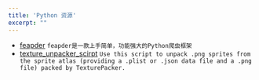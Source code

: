 ```yaml
---
title: 'Python 资源'
excerpt: ""
---
```


- [feapder](https://developer.android.google.cn/kotlin) `feapder是一款上手简单，功能强大的Python爬虫框架`
- [texture_unpacker_scirpt](https://github.com/onepill/texture_unpacker_scirpt) `Use this script to unpack .png sprites from the sprite atlas (providing a .plist or .json data file and a .png file) packed by TexturePacker.`

